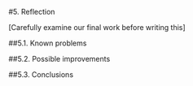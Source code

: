 #5. Reflection

[Carefully examine our final work before writing this]

##5.1. Known problems


##5.2. Possible improvements


##5.3. Conclusions

